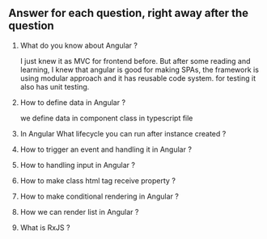 ## Answer for each question, right away after the question

1. What do you know about Angular ?

    I just knew it as MVC for frontend before. But after some reading and learning, I knew that angular is good for making SPAs, the framework is using modular approach and it has reusable code system. for testing it also has unit testing.

2. How to define data in Angular ?
  
    we define data in component class in typescript file
    
3. In Angular What lifecycle you can run after instance created ?
4. How to trigger an event and handling it in Angular ?
5. How to handling input in Angular ?
6. How to make class html tag receive property ?
7. How to make conditional rendering in Angular ?
8. How we can render list in Angular ?
9. What is RxJS ?
